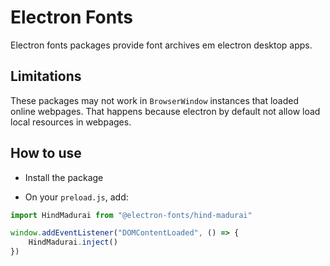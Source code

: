# Electron Fonts

Electron fonts packages provide font archives em electron desktop apps.

## Limitations

These packages may not work in `BrowserWindow` instances that loaded online webpages. That happens because electron by default not allow load local resources in webpages.

## How to use

* Install the package

* On your `preload.js`, add:

```ts
import HindMadurai from "@electron-fonts/hind-madurai"

window.addEventListener("DOMContentLoaded", () => {
    HindMadurai.inject()
})
```